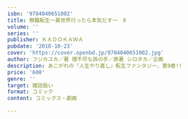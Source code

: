 ```yaml
---
isbn: '9784040651002'
title: 無職転生～異世界行ったら本気だす～　9
volume: ''
series: ''
publisher: ＫＡＤＯＫＡＷＡ
pubdate: '2018-10-23'
cover: 'https://cover.openbd.jp/9784040651002.jpg'
author: フジカユカ／著 理不尽な孫の手／原著 シロタカ／企画
description: あこがれの『人生やり直し』転生ファンタジー、第9巻!!
price: '600'
genre: ''
target: 雑誌扱い
format: コミック
content: コミックス・劇画

---
```


